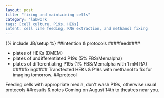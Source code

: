 ```yaml
---
layout: post
title: "fixing and maintaining cells"
category: "labwork
tags: [cell culture, P19s, HEKs]
intent: cell line feeding, RNA extraction, and methanol fixing
---
```

{% include JB/setup %}
##intention & protocols
####feed####
 * plates of HEKs (DMEM)
 * plates of undifferentiated P19s (5% FBS/Memalpha)
 * plates of differentiating P19s (1% FBS/Memalpha with 1 mM RA)
####fixing####
Transfected HEKs & P19s with methanol to fix for imaging tomorrow.
##protocol
<p>Feeding cells with appropriate media, don't wash P19s, otherwise usual protocols 
##results & notes
Coming on August 14th to theatres near you.

